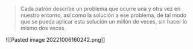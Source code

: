 >Cada patrón describe un problema que ocurre una y otra vez en nuestro entorno, así como la solución a ese problema, de tal modo que se pueda aplicar esta solución un millón de veces, sin hacer lo mismo dos veces

![[Pasted image 20221006160242.png]]